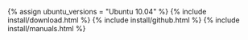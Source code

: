 {% assign ubuntu_versions = "Ubuntu 10.04" %}
{% include install/download.html %}
{% include install/github.html %}
{% include install/manuals.html %}
